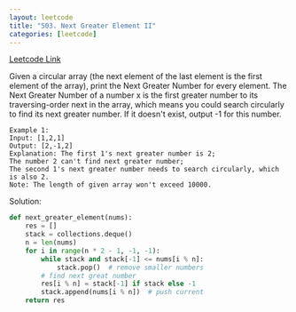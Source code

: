 ```yaml
---
layout: leetcode
title: "503. Next Greater Element II"
categories: [leetcode]
---
```


[Leetcode Link](https://leetcode.com/problems/next-greater-element-ii/)

Given a circular array (the next element of the last element is the first element of the array), print the Next Greater Number for every element. The Next Greater Number of a number x is the first greater number to its traversing-order next in the array, which means you could search circularly to find its next greater number. If it doesn't exist, output -1 for this number.

```
Example 1:
Input: [1,2,1]
Output: [2,-1,2]
Explanation: The first 1's next greater number is 2; 
The number 2 can't find next greater number; 
The second 1's next greater number needs to search circularly, which is also 2.
Note: The length of given array won't exceed 10000.
```

Solution: 

```python
def next_greater_element(nums):
    res = []
    stack = collections.deque()
    n = len(nums)
    for i in range(n * 2 - 1, -1, -1):
        while stack and stack[-1] <= nums[i % n]:
            stack.pop()  # remove smaller numbers
        # find next great number
        res[i % n] = stack[-1] if stack else -1
        stack.append(nums[i % n])  # push current
    return res
```
